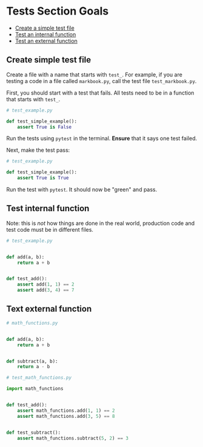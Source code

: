 # Tests Section Goals

- [Create a simple test file](#create-simple-test-file)
- [Test an internal function](#test-internal-function)
- [Test an external function](#test-external-function)


## Create simple test file
Create a file with a name that starts with `test_`. For example, if you are testing a code in a file called `markbook.py`, call the test file `test_markbook.py`.

First, you should start with a test that fails. All tests need to be in a function that starts with `test_`.
```python
# test_example.py

def test_simple_example():
    assert True is False
```

Run the tests using `pytest` in the terminal. **Ensure** that it says one test failed.

Next, make the test pass:
```python
# test_example.py

def test_simple_example():
    assert True is True
```

Run the test with `pytest`. It should now be "green" and pass.

## Test internal function
Note: this is *not* how things are done in the real world, production code and test code must be in different files.
```python
# test_example.py


def add(a, b):
    return a + b


def test_add():
    assert add(1, 1) == 2
    assert add(3, 4) == 7
```

## Text external function
```python
# math_functions.py


def add(a, b):
    return a + b


def subtract(a, b):
    return a - b
```

```python
# test_math_functions.py

import math_functions


def test_add():
    assert math_functions.add(1, 1) == 2
    assert math_functions.add(3, 5) == 8


def test_subtract():
    assert math_functions.subtract(5, 2) == 3

```
